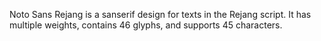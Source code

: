 Noto Sans Rejang is a sanserif design for texts in the Rejang script. It has multiple weights, contains 46 glyphs, and supports 45 characters.